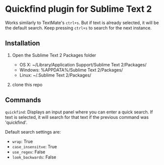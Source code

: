 Quickfind plugin for Sublime Text 2
===================================

Works similarly to TextMate's `ctrl+s`.  But if text is already selected, it will be the default search.  Keep pressing `ctrl+s` to search for the next instance.


Installation
------------

1. Open the Sublime Text 2 Packages folder

    - OS X: ~/Library/Application Support/Sublime Text 2/Packages/
    - Windows: %APPDATA%/Sublime Text 2/Packages/
    - Linux: ~/.Sublime Text 2/Packages/

2. clone this repo

Commands
--------

`quickfind`: Displays an input panel where you can enter a quick search.  If text is selected, it will search for that text if the previous command was 'quickfind'.

Default search settings are:

* `wrap`: True
* `case_insensitve`: True
* `use_regex`: False
* `look_backwards`: False